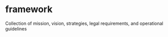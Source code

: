 # framework
Collection of mission, vision, strategies, legal requirements, and operational guidelines
